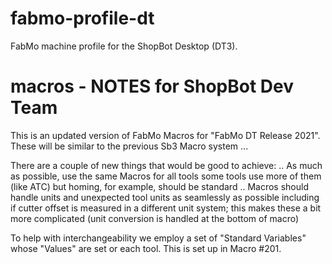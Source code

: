 # fabmo-profile-dt
FabMo machine profile for the ShopBot Desktop (DT3).

# macros - NOTES for ShopBot Dev Team
This is an updated version of FabMo Macros for "FabMo DT Release 2021".
These will be similar to the previous Sb3 Macro system ... 

There are a couple of new things that would be good to achieve:
.. As much as possible, use the same Macros for all tools
    some tools use more of them (like ATC) but homing, for example, should be standard
.. Macros should handle units and unexpected tool units as seamlessly as possible
    including if cutter offset is measured in a different unit system; this makes these
    a bit more complicated (unit conversion is handled at the bottom of macro)

To help with interchangeability we employ a set of "Standard Variables" whose "Values" are
set or each tool. This is set up in Macro #201.

